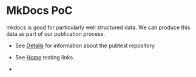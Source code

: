 # MkDocs PoC

mkdocs is good for particularly well structured data.  We can produce
this data as part of our publication process.

- See [Details](details) for information about the pubtest repository
- See [Home](..) testing links

-
